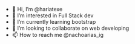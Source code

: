 - 👋 Hi, I’m @hariatexe
- 👀 I’m interested in Full Stack dev
- 🌱 I’m currently learning bootstrap
- 💞️ I’m looking to collaborate on web developing
- 📫 How to reach me @nachoarias_ig

